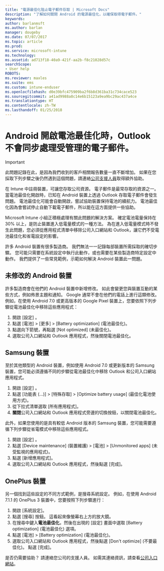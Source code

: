 ```yaml
---
title: "電源最佳化阻止電子郵件存取 | Microsoft Docs"
description: "了解如何關閉 Android 的電源最佳化，以確保取得電子郵件。"
keywords: 
author: barlanmsft
ms.author: barlan
manager: dougeby
ms.date: 07/07/2017
ms.topic: article
ms.prod: 
ms.service: microsoft-intune
ms.technology: 
ms.assetid: ad713f18-40a9-421f-aa2b-f8c21028d57c
searchScope:
- User help
ROBOTS: 
ms.reviewer: maxles
ms.suite: ems
ms.custom: intune-enduser
ms.openlocfilehash: d0e39bfc475909ba2f6b8d361ba31c734cace523
ms.sourcegitcommit: a41ad9988a8c14e6b15123a9ea9bc29ac437a4ce
ms.translationtype: HT
ms.contentlocale: zh-TW
ms.lasthandoff: 01/25/2018
---
```

# <a name="outlook-wont-sync-managed-email-when-battery-optimization-for-android-is-turned-on"></a>Android 開啟電池最佳化時，Outlook 不會同步處理受管理的電子郵件。

> [!IMPORTANT]
> 此問題記錄在此，是因為我們收到的客戶相關報告數量一直不斷增加。 如果在您採取下列步驟之後仍然遇到這個問題，請連絡[公司支援人員](https://portal.manage.microsoft.com#HelpDeskDialog)取得額外協助。

在 Intune 中註冊裝置，可讓您存取公司資源。 電子郵件是最常存取的資源之一。 當電池最佳化開啟時，已知在 Android 裝置上透過 Outlook 存取電子郵件會發生問題。 電池最佳化可能會自動開啟，嘗試協助裝置保持電池的續航力。 電池最佳化因為會嘗試停止自動下載電子郵件，所以能在這方面提供一些協助。

Microsoft Intune 小組正積極處理有關此問題的解決方案。 確定電池電量保持在 30% 以上，是防止裝置進入低電量模式的一種方法。 為在進入低電量模式時不發生此問題，您必須從應用程式清單中移除公司入口網站和 Outlook，讓它們不受電池最佳化和省電設定的影響。

許多 Android 裝置有很多製造商。 我們無法一一記錄每部裝置所需採取的確切步驟。 您可能只需要在系統設定中執行此動作，或也需要在某些製造商特定設定中動作。 我們提供了一些常見範例，示範如何解決 Android 裝置此一問題。

## <a name="unmodified-android-devices"></a>未修改的 Android 裝置

許多製造商會在他們的 Android 裝置中新增修改。 如此會變更您與裝置互動的某些方式，例如佈景主題和通知。 Google 通常不會在他們的電話上進行這類修改。 例如，在使用 Android 7.0 或更高版本的 Google Pixel 裝置上，您要依照下列步驟從電池最佳化中移除這些應用程式：

1. 開啟 [設定] 。
2. 點選 [電池] > [更多] > [Battery optimization] (電池最佳化)。
3. 點選向下箭號，再點選 [Not optimized] (未最佳化)。
4. 選取公司入口網站和 Outlook 應用程式，然後關閉電池最佳化。

## <a name="samsung-devices"></a>Samsung 裝置

至於其他類型的 Android 裝置，例如使用 Android 7.0 或更新版本的 Samsung 裝置，您可能必須遵循不同的步驟從電池最佳化中移除 Outlook 和公司入口網站應用程式。

1. 開啟 [設定] 。
2. 點選 [功能表 (…)]  > [特殊存取] > [Optimize battery usage] (最佳化電池使用方式)。
3. 從下拉式清單選取 [所有應用程式]。
4. **關閉**公司入口網站和 Outlook 應用程式旁邊的切換按鈕，以關閉電池最佳化。

此外，如果您使用的是具有較低 Android 版本的 Samsung 裝置，您可能需要遵循下列步驟從省電模式中移除這些應用程式。

1. 開啟 [設定] 。
2. 點選 [Device maintenance] (裝置維護) > [電池] > [Unmonitored apps] (未受監視的應用程式)。
3. 點選 [新增應用程式]。
4. 選取公司入口網站和 Outlook 應用程式，然後點選 [完成]。

## <a name="oneplus-devices"></a>OnePlus 裝置

另一個找到這些設定的不同方式範例，是搜尋系統設定。 例如，在使用 Android 7.1.1 的 OnePlus 3 裝置中，您要按照下列步驟進行： 

1. 開啟 [系統設定]。 
2. 點選 [搜尋] 按鈕。 這看起來像螢幕右上方的放大鏡。 
3. 在搜尋中鍵入**電池最佳化**，然後在出現的 [設定] 畫面中選取 [Battery optimization] (電池最佳化) 選項。 
4. 點選 [電池] > [Battery optimization] (電池最佳化)。
5. 選取公司入口網站和 Outlook 應用程式，然後點選 [Don't optimize] (不要最佳化)。 點選 [完成]。

<!--On a OnePlus 5 device with Android 7.1.1, you would follow these steps to remove these apps from battery optimization:
1. Open **Settings**.
2. Tap **Battery** > **Battery optimization**.
3. Select the Company Portal and Outlook apps, then select **Don’t optimize**. Tap **Done**.-->

是否仍需要協助？ 請連絡您公司的支援人員。 如需其連絡資訊，請查看[公司入口網站](https://portal.manage.microsoft.com#HelpDeskDialog)。
